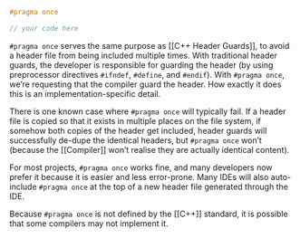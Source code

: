 ```cpp
#pragma once

// your code here
```

`#pragma once` serves the same purpose as [[C++ Header Guards]], to avoid a header file from being included multiple times. With traditional header guards, the developer is responsible for guarding the header (by using preprocessor directives `#ifndef`, `#define`, and `#endif`). With `#pragma once`, we’re requesting that the compiler guard the header. How exactly it does this is an implementation-specific detail.

There is one known case where `#pragma once` will typically fail. If a header file is copied so that it exists in multiple places on the file system, if somehow both copies of the header get included, header guards will successfully de-dupe the identical headers, but `#pragma once` won’t (because the [[Compiler]] won’t realise they are actually identical content).

For most projects, `#pragma once` works fine, and many developers now prefer it because it is easier and less error-prone. Many IDEs will also auto-include `#pragma once` at the top of a new header file generated through the IDE.

Because `#pragma once` is not defined by the [[C++]] standard, it is possible that some compilers may not implement it. 
